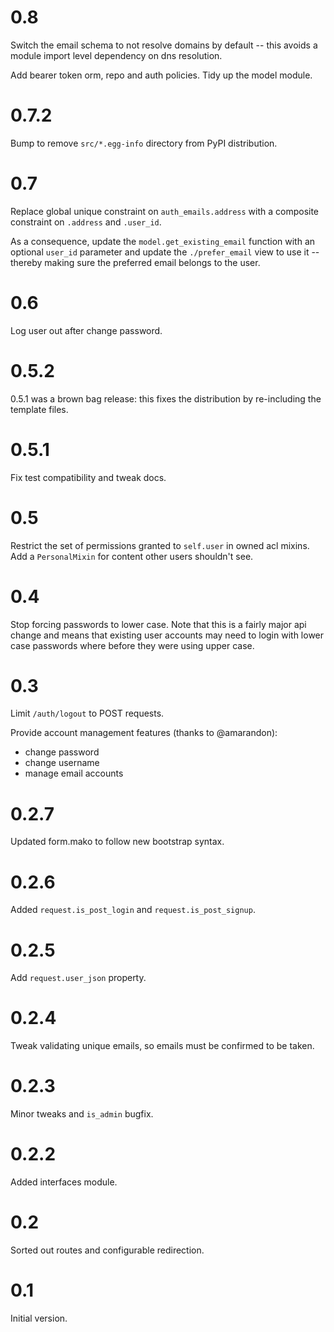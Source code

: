 
# 0.8

Switch the email schema to not resolve domains by default -- this avoids
a module import level dependency on dns resolution.

Add bearer token orm, repo and auth policies. Tidy up the model module. 

# 0.7.2

Bump to remove `src/*.egg-info` directory from PyPI distribution.

# 0.7

Replace global unique constraint on `auth_emails.address` with a composite
constraint on `.address` and `.user_id`.

As a consequence, update the `model.get_existing_email` function with an
optional `user_id` parameter and update the `./prefer_email` view to use it
-- thereby making sure the preferred email belongs to the user.

# 0.6

Log user out after change password.

# 0.5.2

0.5.1 was a brown bag release: this fixes the distribution by re-including
the template files.

# 0.5.1

Fix test compatibility and tweak docs.

# 0.5

Restrict the set of permissions granted to `self.user` in owned acl mixins. 
Add a `PersonalMixin` for content other users shouldn't see.

# 0.4

Stop forcing passwords to lower case.  Note that this is a fairly major
api change and means that existing user accounts may need to login with
lower case passwords where before they were using upper case.

# 0.3

Limit `/auth/logout` to POST requests.

Provide account management features (thanks to @amarandon):

* change password
* change username
* manage email accounts

# 0.2.7

Updated form.mako to follow new bootstrap syntax.

# 0.2.6

Added `request.is_post_login` and `request.is_post_signup`.

# 0.2.5

Add `request.user_json` property.

# 0.2.4

Tweak validating unique emails, so emails must be confirmed to be taken.

# 0.2.3

Minor tweaks and `is_admin` bugfix.

# 0.2.2

Added interfaces module.

# 0.2

Sorted out routes and configurable redirection.

# 0.1

Initial version.
